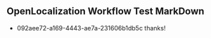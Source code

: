 ## OpenLocalization Workflow Test MarkDown
* 092aee72-a169-4443-ae7a-231606b1db5c thanks!

<!--HONumber=Jul16_HO3-->


